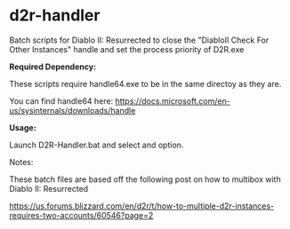 # d2r-handler
Batch scripts for Diablo II: Resurrected  to close the "DiabloII Check For Other Instances" handle and set the process priority of D2R.exe

**Required Dependency:**

These scripts require handle64.exe to be in the same directoy as they are.

You can find handle64 here:
https://docs.microsoft.com/en-us/sysinternals/downloads/handle

**Usage:**

Launch D2R-Handler.bat and select and option.

Notes:

These batch files are based off the following post on how to multibox with Diablo II: Resurrected

https://us.forums.blizzard.com/en/d2r/t/how-to-multiple-d2r-instances-requires-two-accounts/60546?page=2
